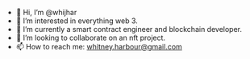 - 👋 Hi, I’m @whijhar
- 👀 I’m interested in everything web 3. 
- 🌱 I’m currently a smart contract engineer and blockchain developer. 
- 💞️ I’m looking to collaborate on an nft project.
- 📫 How to reach me: whitney.harbour@gmail.com

<!---
whijhar/whijhar is a ✨ special ✨ repository because its `README.md` (this file) appears on your GitHub profile.
You can click the Preview link to take a look at your changes.
--->
